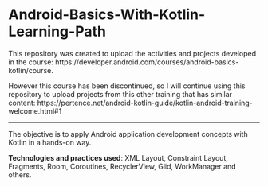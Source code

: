 # Android-Basics-With-Kotlin-Learning-Path
<p>This repository was created to upload the activities and projects developed in the course: https://developer.android.com/courses/android-basics-kotlin/course.</p> 
<p>However this course has been discontinued, so I will continue using this repository to upload projects from this other training that has similar content: https://pertence.net/android-kotlin-guide/kotlin-android-training-welcome.html#1</p>

-------

The objective is to apply Android application development concepts with Kotlin in a hands-on way.

**Technologies and practices used**: XML Layout, Constraint Layout, Fragments, Room, Coroutines, RecyclerView, Glid, WorkManager and others.
